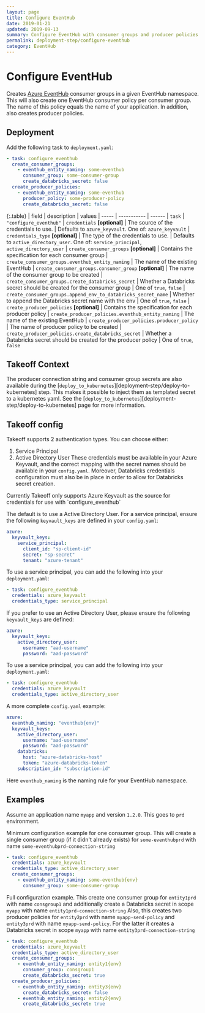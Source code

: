```yaml
---
layout: page
title: Configure EventHub
date: 2019-01-21
updated: 2019-09-13
summary: Configure EventHub with consumer groups and producer policies
permalink: deployment-step/configure-eventhub
category: EventHub
---
```


# Configure EventHub

Creates [Azure EventHub](https://docs.microsoft.com/en-us/azure/event-hubs/) consumer groups in a given EventHub namespace. This will also create one EventHub consumer policy per consumer group. The name of this policy equals the name of your application. In addition, also creates producer policies.

## Deployment
Add the following task to `deployment.yaml`:

```yaml
- task: configure_eventhub
  create_consumer_groups:
    - eventhub_entity_naming: some-eventhub
      consumer_group: some-consumer-group
      create_databricks_secret: false
  create_producer_policies:
    - eventhub_entity_naming: some-eventhub
      producer_policy: some-producer-policy
      create_databricks_secret: false
```

{:.table}
| field | description | values
| ----- | ----------- | ------
| `task` | `"configure_eventhub"`
| `credentials` __[optional]__ | The source of the credentials to use. | Defaults to `azure_keyvault`. One of: `azure_keyvault`
| `credentials_type` __[optional]__ | The type of the credentials to use. | Defaults to `active_directory_user`. One of: `service_principal`, `active_directory_user`
| `create_consumer_groups` __[optional]__ | Contains the specification for each consumer group 
| `create_consumer_groups.eventhub_entity_naming` | The name of the existing EventHub 
| `create_consumer_groups.consumer_group` __[optional]__ | The name of the consumer group to be created
| `create_consumer_groups.create_databricks_secret` | Whether a Databricks secret should be created for the consumer group | One of `true`, `false`
| `create_consumer_groups.append_env_to_databricks_secret_name` | Whether to append the Databricks secret name with the env | One of `true`, `false`
| `create_producer_policies` __[optional]__ | Contains the specification for each producer policy
| `create_producer_policies.eventhub_entity_naming` | The name of the existing EventHub 
| `create_producer_policies.producer_policy` | The name of producer policy to be created
| `create_producer_policies.create_databricks_secret` | Whether a Databricks secret should be created for the producer policy | One of `true`, `false`

## Takeoff Context
The producer connection string and consumer group secrets are also available during the [`deploy_to_kubernetes`][deployment-step/deploy-to-kubernetes] step. This makes it possible to inject them as templated secret to a kubernetes yaml. See the [`deploy_to_kubernetes`][deployment-step/deploy-to-kubernetes] page for more information.

## Takeoff config
Takeoff supports 2 authentication types. You can choose either:
1. Service Principal
2. Active Directory User
These credentials must be available in your Azure Keyvault, and the correct mapping with the secret names should be available in your `config.yaml`. Moreover, Databricks credentials configuration must also
be in place in order to allow for Databricks secret creation.

<p class='note warning'>
Currently Takeoff only supports Azure Keyvault as the source for credentials for use with `configure_eventhub`
</p>

The default is to use a Active Directory User. For a service principal, ensure the following `keyvault_keys` are defined in your `config.yaml`:
```yaml
azure:
  keyvault_keys:
    service_principal:
      client_id: "sp-client-id"
      secret: "sp-secret"
      tenant: "azure-tenant"
```
To use a service principal, you can add the following into your `deployment.yaml`:
```yaml
- task: configure_eventhub
  credentials: azure_keyvault
  credentials_type: service_principal
```

If you prefer to use an Active Directory User, please ensure the following `keyvault_keys` are defined:
```yaml
azure:
  keyvault_keys:
    active_directory_user:
      username: "aad-username"
      password: "aad-password"
```
To use a service principal, you can add the following into your `deployment.yaml`:
```yaml
- task: configure_eventhub
  credentials: azure_keyvault
  credentials_type: active_directory_user
```

A more complete `config.yaml` example:
```yaml
azure:
  eventhub_naming: "eventhub{env}"
  keyvault_keys:
    active_directory_user:
      username: "aad-username"
      password: "aad-password"
    databricks:
      host: "azure-databricks-host"
      token: "azure-databricks-token"
    subscription_id: "subscription-id"
```

Here `eventhub_naming` is the naming rule for your EventHub namespace.

## Examples

Assume an application name `myapp` and version `1.2.0`. This goes to `prd` environment.

Minimum configuration example for one consumer group. This will create a single consumer group (if it didn't already exists) for `some-eventhubprd` with name `some-eventhubprd-connection-string`
```yaml
- task: configure_eventhub
  credentials: azure_keyvault
  credentials_type: active_directory_user
  create_consumer_groups:
    - eventhub_entity_naming: some-eventhub{env}
      consumer_group: some-consumer-group
```

Full configuration example. This create one consumer group for `entity1prd` with name `consgroup1` and additionally create a Databricks secret in scope `myapp` with name `entity1prd-connection-string`
Also, this creates two producer policies for `entity2prd` with name `myapp-send-policy` and `entity3prd` with name `myapp-send-policy`. For the latter it creates a Databricks secret in scope `myapp` with name `entity3prd-connection-string`

```yaml
- task: configure_eventhub
  credentials: azure_keyvault
  credentials_type: active_directory_user
  create_consumer_groups:
    - eventhub_entity_naming: entity1{env}
      consumer_group: consgroup1
      create_databricks_secret: true
  create_producer_policies:
    - eventhub_entity_naming: entity3{env}
      create_databricks_secret: false
    - eventhub_entity_naming: entity2{env}
      create_databricks_secret: true
```